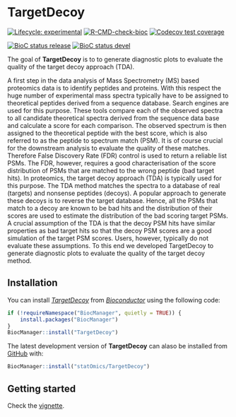 
<!-- README.md is generated from README.Rmd. Please edit that file -->

# TargetDecoy

<!-- badges: start -->

[![Lifecycle:
experimental](https://img.shields.io/badge/lifecycle-experimental-orange.svg)](https://lifecycle.r-lib.org/articles/stages.html#experimental)
[![R-CMD-check-bioc](https://github.com/statOmics/TargetDecoy/workflows/R-CMD-check-bioc/badge.svg)](https://github.com/statOmics/TargetDecoy/actions)
[![Codecov test
coverage](https://codecov.io/gh/statOmics/TargetDecoy/branch/master/graph/badge.svg)](https://codecov.io/gh/statOmics/TargetDecoy?branch=master)
<!-- [![BioC status](http://www.bioconductor.org/shields/build/release/bioc/TargetDecoy.svg)](https://bioconductor.org/checkResults/release/bioc-LATEST/TargetDecoy) -->
[![BioC status
release](http://www.bioconductor.org/shields/build/release/bioc/TargetDecoy.svg)](https://bioconductor.org/checkResults/release/bioc-LATEST/TargetDecoy)
[![BioC status
devel](http://www.bioconductor.org/shields/build/devel/bioc/TargetDecoy.svg)](https://bioconductor.org/checkResults/devel/bioc-LATEST/TargetDecoy)
<!-- badges: end -->

The goal of **TargetDecoy** is to to generate diagnostic plots to
evaluate the quality of the target decoy approach (TDA).

A first step in the data analysis of Mass Spectrometry (MS) based
proteomics data is to identify peptides and proteins. With this respect
the huge number of experimental mass spectra typically have to be
assigned to theoretical peptides derived from a sequence database.
Search engines are used for this purpose. These tools compare each of
the observed spectra to all candidate theoretical spectra derived from
the sequence data base and calculate a score for each comparison. The
observed spectrum is then assigned to the theoretical peptide with the
best score, which is also referred to as the peptide to spectrum match
(PSM). It is of course crucial for the downstream analysis to evaluate
the quality of these matches. Therefore False Discovery Rate (FDR)
control is used to return a reliable list PSMs. The FDR, however,
requires a good characterisation of the score distribution of PSMs that
are matched to the wrong peptide (bad target hits). In proteomics, the
target decoy approach (TDA) is typically used for this purpose. The TDA
method matches the spectra to a database of real (targets) and nonsense
peptides (decoys). A popular approach to generate these decoys is to
reverse the target database. Hence, all the PSMs that match to a decoy
are known to be bad hits and the distribution of their scores are used
to estimate the distribution of the bad scoring target PSMs. A crucial
assumption of the TDA is that the decoy PSM hits have similar properties
as bad target hits so that the decoy PSM scores are a good simulation of
the target PSM scores. Users, however, typically do not evaluate these
assumptions. To this end we developed TargetDecoy to generate diagnostic
plots to evaluate the quality of the target decoy method.

## Installation

You can install
*[TargetDecoy](https://bioconductor.org/packages/3.14/TargetDecoy)* from
[*Bioconductor*](http://bioconductor.org/) using the following code:

``` r
if (!requireNamespace("BiocManager", quietly = TRUE)) {
    install.packages("BiocManager")
}
BiocManager::install("TargetDecoy")
```

The latest development version of **TargetDecoy** can alaso be installed
from [GitHub](https://github.com/statOmics/TargetDecoy) with:

``` r
BiocManager::install("statOmics/TargetDecoy")
```

## Getting started

Check the
[vignette](https://bioconductor.org/packages/release/bioc/vignettes/TargetDecoy/inst/doc/TargetDecoy.html).
